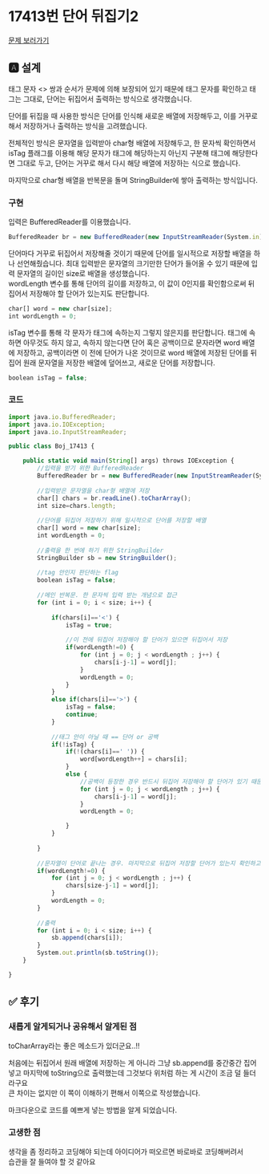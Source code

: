 # 17413번 단어 뒤집기2
[문제 보러가기](https://www.acmicpc.net/problem/17413)

## 🅰 설계
태그 문자 <> 쌍과 순서가 문제에 의해 보장되어 있기 때문에 태그 문자를 확인하고 태그는 그대로, 단어는 뒤집어서 출력하는 방식으로 생각했습니다.

단어를 뒤집을 때 사용한 방식은 단어를 인식해 새로운 배열에 저장해두고, 이를 거꾸로 해서 저장하거나 출력하는 방식을 고려했습니다.

전체적인 방식은 문자열을 입력받아 char형 배열에 저장해두고, 한 문자씩 확인하면서 isTag 플래그를 이용해 해당 문자가 태그에 해당하는지 아닌지 구분해 태그에 해당한다면 그대로 두고, 단어는 거꾸로 해서 다시 해당 배열에 저장하는 식으로 했습니다.

마지막으로 char형 배열을 반복문을 돌며 StringBuilder에 쌓아 출력하는 방식입니다.

### 구현
입력은 BufferedReader를 이용했습니다.   
```jsx
BufferedReader br = new BufferedReader(new InputStreamReader(System.in));
```

단어마다 거꾸로 뒤집어서 저장해줄 것이기 때문에 단어를 일시적으로 저장할 배열을 하나 선언해줬습니다. 최대 입력받은 문자열의 크기만한 단어가 들어올 수 있기 때문에 입력 문자열의 길이인 size로 배열을 생성했습니다.   
wordLength 변수를 통해 단어의 길이를 저장하고, 이 값이 0인지를 확인함으로써 뒤집어서 저장해야 할 단어가 있는지도 판단합니다.
```jsx
char[] word = new char[size];
int wordLength = 0;
```

isTag 변수를 통해 각 문자가 태그에 속하는지 그렇지 않은지를 판단합니다. 태그에 속하면 아무것도 하지 않고, 속하지 않는다면 단어 혹은 공백이므로 문자라면 word 배열에 저장하고, 공백이라면 이 전에 단어가 나온 것이므로 word 배열에 저장된 단어를 뒤집어 원래 문자열을 저장한 배열에 덮어쓰고, 새로운 단어를 저장합니다.
```jsx
boolean isTag = false;
```

### 코드
```jsx
import java.io.BufferedReader;
import java.io.IOException;
import java.io.InputStreamReader;

public class Boj_17413 {

	public static void main(String[] args) throws IOException {
		//입력을 받기 위한 BufferedReader
		BufferedReader br = new BufferedReader(new InputStreamReader(System.in));
		
		//입력받은 문자열을 char형 배열에 저장
		char[] chars = br.readLine().toCharArray();
		int size=chars.length;
		
		//단어를 뒤집어 저장하기 위해 일시적으로 단어를 저장할 배열
		char[] word = new char[size];
		int wordLength = 0;
		
		//출력을 한 번에 하기 위한 StringBuilder
		StringBuilder sb = new StringBuilder();
		
		//tag 안인지 판단하는 flag
		boolean isTag = false;
		
		//메인 반복문. 한 문자씩 입력 받는 개념으로 접근
		for (int i = 0; i < size; i++) {
			
			if(chars[i]=='<') {
				isTag = true;
				
				//이 전에 뒤집어 저장해야 할 단어가 있으면 뒤집어서 저장
				if(wordLength!=0) {
					for (int j = 0; j < wordLength ; j++) {
						chars[i-j-1] = word[j];
					}
					wordLength = 0;
				}
			}
			else if(chars[i]=='>') {
				isTag = false;
				continue;
			}
			
			//태그 안이 아닐 때 == 단어 or 공백
			if(!isTag) {
				if(!(chars[i]==' ')) {
					word[wordLength++] = chars[i];
				}
				else {
					//공백이 등장한 경우 반드시 뒤집어 저장해야 할 단어가 있기 때문에 저장된 단어를 뒤집어 저장
					for (int j = 0; j < wordLength ; j++) {
						chars[i-j-1] = word[j];
					}
					wordLength = 0;

				}
			}
			
		}
		
		//문자열이 단어로 끝나는 경우. 마지막으로 뒤집어 저장할 단어가 있는지 확인하고 있으면 뒤집어 저장
		if(wordLength!=0) {
			for (int j = 0; j < wordLength ; j++) {
				chars[size-j-1] = word[j];
			}
			wordLength = 0;
		}
		
		//출력
		for (int i = 0; i < size; i++) {
			sb.append(chars[i]);
		}
		System.out.println(sb.toString());
	}

}
```

## ✅ 후기
### 새롭게 알게되거나 공유해서 알게된 점
toCharArray라는 좋은 메소드가 있더군요..!!

처음에는 뒤집어서 원래 배열에 저장하는 게 아니라 그냥 sb.append를 중간중간 집어넣고 마지막에 toString으로 출력했는데 그것보다 위처럼 하는 게 시간이 조금 덜 들더라구요   
큰 차이는 없지만 이 쪽이 이해하기 편해서 이쪽으로 작성했습니다.

마크다운으로 코드를 예쁘게 넣는 방법을 알게 되었습니다.
### 고생한 점
생각을 좀 정리하고 코딩해야 되는데 아이디어가 떠오르면 바로바로 코딩해버려서   
습관을 잘 들여야 할 것 같아요
